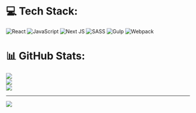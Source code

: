 
# 💻 Tech Stack:
![React](https://img.shields.io/badge/react-%2320232a.svg?style=plastic&logo=react&logoColor=%2361DAFB) ![JavaScript](https://img.shields.io/badge/javascript-%23323330.svg?style=plastic&logo=javascript&logoColor=%23F7DF1E) ![Next JS](https://img.shields.io/badge/Next-black?style=plastic&logo=next.js&logoColor=white) ![SASS](https://img.shields.io/badge/SASS-hotpink.svg?style=plastic&logo=SASS&logoColor=white) ![Gulp](https://img.shields.io/badge/GULP-%23CF4647.svg?style=plastic&logo=gulp&logoColor=white) ![Webpack](https://img.shields.io/badge/webpack-%238DD6F9.svg?style=plastic&logo=webpack&logoColor=black)
# 📊 GitHub Stats:
![](https://github-readme-stats.vercel.app/api?username=theromanovich&theme=dark&hide_border=false&include_all_commits=false&count_private=false)<br/>
![](https://github-readme-streak-stats.herokuapp.com/?user=theromanovich&theme=dark&hide_border=false)<br/>
![](https://github-readme-stats.vercel.app/api/top-langs/?username=theromanovich&theme=dark&hide_border=false&include_all_commits=false&count_private=false&layout=compact)

---
[![](https://visitcount.itsvg.in/api?id=theromanovich&icon=0&color=0)](https://visitcount.itsvg.in)

<!-- Proudly created with GPRM ( https://gprm.itsvg.in ) -->

